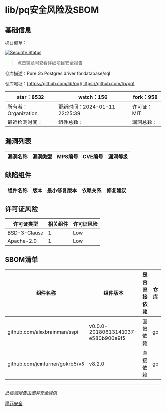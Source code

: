 # lib/pq安全风险及SBOM

## 基础信息

项目徽章：

[![Security Status](https://www.murphysec.com/platform3/v31/badge/1747350756446633984.svg)](https://www.murphysec.com/console/report/1727031022582714368/1747350756446633984)

> 点击徽章可查看详细项目安全报告

仓库描述：Pure Go Postgres driver for database/sql

仓库地址：[https://github.com/lib/pq](https://github.com/lib/pq)

| star：8532 | watch：156 | fork：958 |
| ----------- | -------------- | ------------ |
| 所有者：Organization | 更新时间：2024-01-11 22:25:39 | 许可证：MIT |
| 最近检测时间： | 组件总数： | 漏洞总数： |




## 漏洞列表

| 漏洞名称 | 漏洞类型 | MPS编号 | CVE编号 | 漏洞等级 |
| ------- | ------ | ------- | ------ | ----- |





## 缺陷组件

| 组件名称 | 版本 | 最小修复版本 | 依赖关系 | 修复建议 |
| -------- | ---- | ------------ | -------- | -------- |





## 许可证风险

| 许可证类型 | 相关组件 | 许可证风险 |
| ---------- | -------- | ---------- |
|BSD-3-Clause|1|Low|
|Apache-2.0|1|Low|




## SBOM清单

| 组件名称 | 组件版本 | 是否直接依赖 | 仓库 |
| -------- | -------- | ------------ | ---- |
|github.com/alexbrainman/sspi|v0.0.0-20180613141037-e580b900e9f5|直接依赖|go|
|github.com/jcmturner/gokrb5/v8|v8.2.0|直接依赖|go|


------

*此检测报告由墨菲安全提供*

[墨菲安全](www.murphysec.com)